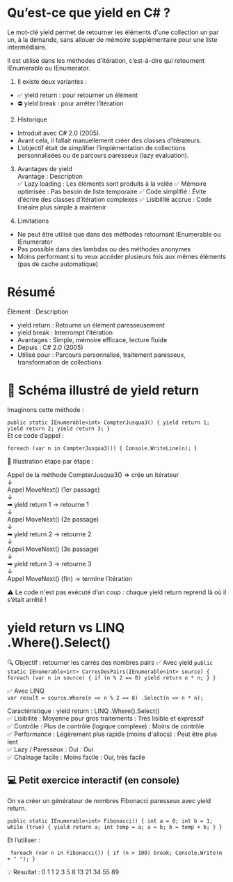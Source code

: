 # Qu’est-ce que yield en C# ?  
Le mot-clé yield permet de retourner les éléments d'une collection un par un, à la demande, sans allouer de mémoire supplémentaire pour une liste intermédiaire.

Il est utilisé dans les méthodes d’itération, c’est-à-dire qui retournent IEnumerable ou IEnumerator.

1. Il existe deux variantes :  
- ✅ yield return : pour retourner un élément  
- ⛔ yield break : pour arrêter l’itération

2. Historique  
- Introduit avec C# 2.0 (2005).
- Avant cela, il fallait manuellement créer des classes d’itérateurs.
- L’objectif était de simplifier l’implémentation de collections personnalisées ou de parcours paresseux (lazy evaluation).

3. Avantages de yield  
Avantage : Description  
✅ Lazy loading : Les éléments sont produits à la volée
✅ Mémoire optimisée :	Pas besoin de liste temporaire
✅ Code simplifié : Évite d’écrire des classes d’itération complexes
✅ Lisibilité accrue : Code linéaire plus simple à maintenir

4. Limitations  
- Ne peut être utilisé que dans des méthodes retournant IEnumerable ou IEnumerator
- Pas possible dans des lambdas ou des méthodes anonymes
- Moins performant si tu veux accéder plusieurs fois aux mêmes éléments (pas de cache automatique)

# Résumé
Élément :	Description
- yield return :	Retourne un élément paresseusement
- yield break :	Interrompt l’itération
- Avantages :	Simple, mémoire efficace, lecture fluide
- Depuis :	C# 2.0 (2005)
- Utilisé pour :	Parcours personnalisé, traitement paresseux, transformation de collections


# 🎨 Schéma illustré de yield return

Imaginons cette méthode :  

`public static IEnumerable<int> CompterJusqua3()
{
    yield return 1;
    yield return 2;
    yield return 3;
}
`   
Et ce code d’appel :  

`foreach (var n in CompterJusqua3())
{
    Console.WriteLine(n);
}
`  

🔄 Illustration étape par étape :  

Appel de la méthode CompterJusqua3() => crée un itérateur     
         ↓  
Appel MoveNext() (1er passage)  
         ↓  
➡ yield return 1 → retourne 1  
         ↓  
Appel MoveNext() (2e passage)  
         ↓  
➡ yield return 2 → retourne 2  
         ↓  
Appel MoveNext() (3e passage)  
         ↓  
➡ yield return 3 → retourne 3  
         ↓  
Appel MoveNext() (fin) → termine l’itération  

⚠️ Le code n'est pas exécuté d’un coup : chaque yield return reprend là où il s’était arrêté !  

# yield return vs LINQ .Where().Select()
🔍 Objectif : retourner les carrés des nombres pairs
✅ Avec yield
`public static IEnumerable<int> CarresDesPairs(IEnumerable<int> source)
{
    foreach (var n in source)
    {
        if (n % 2 == 0)
            yield return n * n;
    }
}`  

✅ Avec LINQ  
`var result = source.Where(n => n % 2 == 0)
                   .Select(n => n * n);`  

Caractéristique :	yield return :	LINQ .Where().Select()  
✅ Lisibilité :	Moyenne pour gros traitements	: Très lisible et expressif  
✅ Contrôle :	Plus de contrôle (logique complexe) :	Moins de contrôle  
✅ Performance : 	Légèrement plus rapide (moins d'allocs) :	Peut être plus lent  
✅ Lazy / Paresseux :	Oui :	Oui  
✅ Chaînage facile :	Moins facile :	Oui, très facile  

## 💻 Petit exercice interactif (en console)
On va créer un générateur de nombres Fibonacci paresseux avec yield return.  

`public static IEnumerable<int> Fibonacci()
{
    int a = 0;
    int b = 1;  
    while (true)
    {
        yield return a;
        int temp = a;
        a = b;
        b = temp + b;
    }
}
`  

Et l’utiliser :

`
foreach (var n in Fibonacci())
{
    if (n > 100) break;
    Console.Write(n + " ");
}`  

💡 Résultat : 0 1 1 2 3 5 8 13 21 34 55 89
